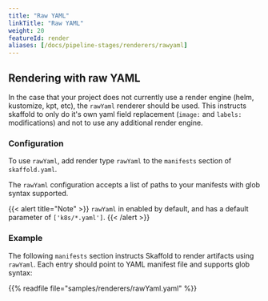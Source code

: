 ```yaml
---
title: "Raw YAML"
linkTitle: "Raw YAML"
weight: 20
featureId: render
aliases: [/docs/pipeline-stages/renderers/rawyaml]
---
```


## Rendering with raw YAML

In the case that your project does not currently use a render engine 
(helm, kustomize, kpt, etc), the `rawYaml` renderer should be used.  This instructs
skaffold to only do it's own yaml field replacement (`image:` and `labels:` modifications) and 
not to use any additional render engine.

### Configuration

To use `rawYaml`, add render type `rawYaml` to the `manifests` section of
`skaffold.yaml`.

The `rawYaml` configuration accepts a list of paths to your manifests with glob syntax supported.

{{< alert title="Note" >}}
`rawYaml` in enabled by default, and has a default parameter of `['k8s/*.yaml']`.
{{< /alert >}}

### Example

The following `manifests` section instructs Skaffold to render
artifacts using `rawYaml`. Each entry should point to YAML manifest file and supports glob syntax:

{{% readfile file="samples/renderers/rawYaml.yaml" %}}

